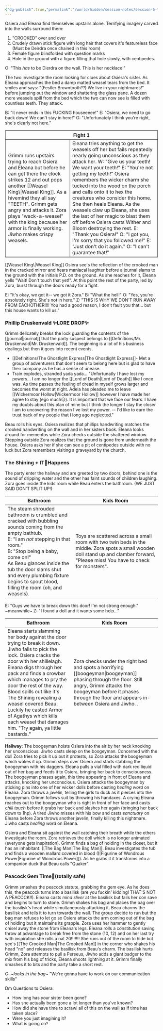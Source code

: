 ```yaml
---
{"dg-publish":true,"permalink":"/world/hidden/session-notes/session-5-the-gang-split-up/"}
---
```



Osiera and Eleana find themselves upstairs alone. 
Terrifying imagery carved into the walls surround them:
1.  "CROOKED" over and over
2. Crudely drawn stick figure with long hair that covers it's featureless face
		(Must be Deirdra once chained in this room)
3. Female figure blindfolded with question marks
4. Hole in the ground with a figure filling that hole slowly, with centipedes.

O: "This *has* to be Dierdra on the wall. This is her necklace!"

The two investigate the room looking for clues about Osiera's sister. As Eleana approaches the bed a damp matted weasel tears from the bed. It smiles and says: "(Festler Browntooth??) We live in your nightmares!" before jumping out the window and shattering the glass pane. A dozen more weasels spill from the bed which the two can now see is filled with countless teeth. They attack. 

B: "It never ends in this FUCKING houseeeee!"
E: "Osiera, we need to go back down! We can't stay in here!"
O: "Unfortunately I think you're right, she's clearly not here."

<table border="1"> <tr> <th colspan="2">Fight 1</th> </tr> <tr> <td>Grimm runs upstairs trying to reach Osiera and Eleana but before he can get there the clock strikes 12 and out pops another [[Weasel King\|Weasel King]]. As a hivemind they all say "TEETH". Grimm gets angry and attacks it. Zora plays "wack-a-weasel" with the king because her armor is finally working.  Jiwho makes crispy weasels.</td> <td>Eleana tries anything to get the weasels off her but fails repeatedly nearly going unconscious as they attack her. 
	W: "Give us your teeth! We want your teeth!"
	E: "You're not getting my teeth!"
Osiera remembers the wicker charm she tucked into the wood on the porch and calls onto it to hex the creatures who consider this home. She then heals Eleana. As the weasels claw up Eleana, she uses the last of her magic to blast them off before Osiera casts Wither and Bloom destroying the rest.
	E: "Thank you Osiera!"
	O: "I got you, I'm sorry that you followed 
	   me!"
	E: "Just don't do it again."
	O: "I can't guarantee that!"
</td> </tr> </table>
[[Weasel King\|Weasel King]]
Osiera see's the reflection of the crooked man in the cracked mirror and hears maniacal laughter before a journal slams to the ground with the initials P.D. on the ground. As she reaches for it, Eleana yells "Wait! Don't touch that yet!". At this point the rest of the party, led by Zora, burst through the doors ready for a fight.

E: "It's okay, we got it-- we got it Zora."
B: "What the hell!"
O: "Yes, you're absolutely right. She's not in here."
Z: "THIS IS WHY WE DON'T RUN AWAY FROM EACHOTHER!!!! You had a good reason, I don't fault you that... but this house wants to kill us."

### Phillip Druskenvald ✨LORE DROP✨
Grimm delicately breaks the lock guarding the contents of the [[journal\|journal]] that the party suspect belongs to [[Definitions/Mr. Druskenvald\|Mr. Druskenvald]]. The beginning is a lot of his business dealings but then it goes into recent events.
- [[Definitions/The Ghostlight Express\|The Ghostlight Express]]- Met a group of adventurers that don't seem to belong here but is glad to have their company as he has a sense of unease.
- Train explodes, stranded yada yada... "Unfortunatly I have lost my powers... I am no longer the [[Lord of Death\|Lord of Death]] like I once was. As time passes the feeling of dread in myself grows larger and becomes the worst at night. Adela has pleaded me to leave [[Wickermoor Hollow\|Wickermoor Hollow]] however I have made her agree to stay (ego much😒). It is important that we face our fears. I have my doubts about this plan of mine but I think the longer I stay the closer I am to uncovering the reason I've lost my power. -- I'd like to earn the trust back of my people that I long ago neglected."

Beau rolls his eyes. Osiera realizes that phillips handwriting matches the crooked handwriting on the wall and in her sisters book. Eleana looks around for mementos while Zora checks outside the shattered window. Stepping outside Zora realizes that the ground is gone from underneath the house. Osiera asks her if she can see a pit of centipedes outside with no luck but Zora remembers visiting a graveyard by the church.

### The Shining + IT🎈Happens
The party enter the hallway and are greeted by two doors, behind one is the sound of dripping water and the other has faint sounds of children laughing. Zora goes inside the kids room while Beau enters the bathroom. (WE JUST SAID DON'T SPLIT UP!) 

| Bathroom                                                                                                                                                                                                                                                                                                                          | Kids Room                                                                                                                                                                            |
| --------------------------------------------------------------------------------------------------------------------------------------------------------------------------------------------------------------------------------------------------------------------------------------------------------------------------------- | ------------------------------------------------------------------------------------------------------------------------------------------------------------------------------------ |
| The steam shrouded bathroom is crumbled and cracked with bubbling sounds coming from the empty bathtub.<br>E: "I am *not* stepping in that room."<br>B: "Stop being a baby, come on!"<br>As Beau glances inside the tub the door slams shut and every plumbing fixture begins to spout blood, filling the room (oh, and weasels). | Toys are scattered across a small room with two twin beds in the middle. Zora spots a small wooden doll stand up and clamber forward, "Please miss! You have to check for monsters". |
E: "Guys we have to break down this door! I'm not strong enough."
~meanwhile~
Z: "I found a doll and it wants some help..."

| Bathroom                                                                                                                                                                                                                                                                                                                                                                                                                                      | Kids Room                                                                                                                                                                                                                                                                                                                                                                                                                                                                                                                                                                                                                                                                                                                      |
| --------------------------------------------------------------------------------------------------------------------------------------------------------------------------------------------------------------------------------------------------------------------------------------------------------------------------------------------------------------------------------------------------------------------------------------------- | ------------------------------------------------------------------------------------------------------------------------------------------------------------------------------------------------------------------------------------------------------------------------------------------------------------------------------------------------------------------------------------------------------------------------------------------------------------------------------------------------------------------------------------------------------------------------------------------------------------------------------------------------------------------------------------------------------------------------------ |
| Eleana starts slamming her body against the door trying to break it down. Jiwho fails to pick the lock. Osiera cracks the door with her shillelagh. Eleana digs through her pack and finds a crowbar which manages to pry the door the rest of the way. Blood spills out like it's The Shining revealing a weasel covered Beau. Luckily he casted Armor of Agathys which kills each weasel that damages him. "Try again, ya little bastards." | Zora checks under the right bed and spots a horrifying [[boogeyman\|boogeyman]] phasing through the floor. Still angry, Grimm attacks the boogeyman before it phases through the floor and appears in-between Osiera and Jiwho.                                                                                                                                                                                                                                                                                                                                                                                                                                                                                                         . |
**Hallway:**
The boogeyman hoists Osiera into the air by her neck knocking her unconscious. Jiwho casts sleep on the boogeyman. Concerned with the doll Zora tries to pick it up but it protests, so Zora attacks the boogeyman which wakes it up. Grimm steps over Osiera and starts stabbing the boogeyman with his daggers. Eleana pulls a vial filled with dark red liquid out of her bag and feeds it to Osiera, bringing her back to consciousness. The boogeyman phases again, this time appearing in front of Eleana and attacks, knocking her unconscious. Osiera attacks the boogeyman by sticking pins into one of her wicker dolls before casting *healing word* on Eleana. Zora throws a javelin, telling the girls to duck as it pierces into the boogeyman. Grimm follows suit by throwing his handaxes. A crying Eleana reaches out to the boogeyman who is right in front of her face and casts *chill touch* before it grabs her back and slashes her again (bringing her back down to 1hp). A tired Jiwho misses with his bow and casts *sanctuary* on Eleana before Zora throws another javelin, finally killing this nightmare. Jiwho casts *healing word* on Eleana.

Osiera and Eleana sit against the wall catching their breath while the others investigate the room.  Zora retrieves the doll which is no longer animated (everyone gets inspiration). Grimm finds a bag of holding in the closet, but it has an inhabitant: [[The Bag Man\|The Bag Man]]. Beau investigates the tub and finds a wooden mallard covered in blood ([[Figurine of Wondrous Power\|Figurine of Wondrous Power]]). As he grabs it it transforms into a companion duck that Beau calls "Quaker". 

### Peacock Gem Time💎(totally safe)
Grimm smashes the peacock statute, grabbing the gem eye. As he does this, the peacock turns into a basilisk (are you fuckin' kidding! THAT'S NOT A PEACOCK!!). Eleana casts *mind sliver* at the basilisk but fails her con save and begins to turn to stone. Grimm shakes his bag and places the bag over the basilisk's head while simultaneously attacking it. Beau charms the basilisk and tells it to turn towards the wall. The group decide to run but the bag man refuses to let go so Osiera attacks the arm coming out of the bag of holding but it maintains its grapple. Zora uses her hammer to gently chisel away the stone from Eleana's legs. Eleana rolls a constitution saving throw at advantage to break free from the stone (10, 12) and on her last try with inspiration she rolls a nat 20!!!!!!! She runs out of the room to hide but see's [[The Crooked Man\|The Crooked Man]] in the corner who shakes his head "no" and releases the basilisk from Beau's charm. The basilisk hurts Grimm, Zora attempts to pull a Perseus, Jiwho adds a giant badger to the mix from his bag of tricks, Eleana shoots lightning at it. Grimm finally smashes it to bits and the party take a short rest.

G: ~*looks in the bag*~ "We're gonna have to work on our communication skills"





Dm Questions to Osiera:
- How long has your sister been gone?
- Has she actually been gone a lot longer than you've known?
- How did she have time to scrawl all of this on the wall as if time has taken place?
- Were you just imagining it?
- What is going on?
